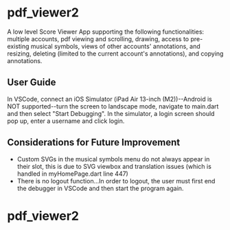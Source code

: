 # pdf_viewer2

A low level Score Viewer App supporting the following functionalities: multiple accounts, pdf viewing and scrolling, drawing, access to pre-existing musical symbols, views of other accounts' annotations, and resizing, deleting (limited to the current account's annotations), and copying annotations.

## User Guide

In VSCode, connect an iOS Simulator (iPad Air 13-inch (M2))--Android is NOT supported--turn the screen to landscape mode, navigate to main.dart and then select "Start Debugging". In the simulator, a login screen should pop up, enter a username and click login. 

## Considerations for Future Improvement

* Custom SVGs in the musical symbols menu do not always appear in their slot, this is due to SVG viewbox and translation issues (which is handled in myHomePage.dart line 447)
* There is no logout function...In order to logout, the user must first end the debugger in VSCode and then start the program again. 

# pdf_viewer2
